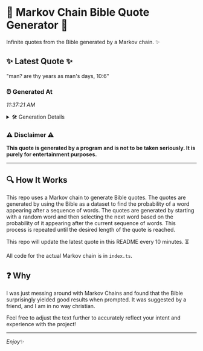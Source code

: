# 📖 Markov Chain Bible Quote Generator 📖

Infinite quotes from the Bible generated by a Markov chain. ✨

## ✨ Latest Quote ✨
"man? are thy years as man's days, 10:6"

### ⏰ Generated At
*11:37:21 AM*

<details>
    <summary>🛠️ Generation Details</summary>
    <p>
        <strong>🌱 Seed:</strong> man?<br>
        <strong>🔄 Iterations:</strong> 7<br>
        <strong>📜 Context History:</strong><br>[ man? ]: are<br>[ man?, are ]: thy<br>[ man?, are, thy ]: years<br>[ man?, are, thy, years ]: as<br>[ man?, are, thy, years, as ]: man's<br>[ man?, are, thy, years, as, man's ]: days,<br>[ are, thy, years, as, man's, days, ]: 10:6<br>
    </p>
</details>

### ⚠️ Disclaimer ⚠️
**This quote is generated by a program and is not to be taken seriously. It is purely for entertainment purposes.**

---

## 🔍 How It Works

This repo uses a Markov chain to generate Bible quotes. The quotes are generated by using the Bible as a dataset to find the probability of a word appearing after a sequence of words. The quotes are generated by starting with a random word and then selecting the next word based on the probability of it appearing after the current sequence of words. This process is repeated until the desired length of the quote is reached.

This repo will update the latest quote in this README every 10 minutes. ⏳

All code for the actual Markov chain is in `index.ts`.

## ❓ Why

I was just messing around with Markov Chains and found that the Bible surprisingly yielded good results when prompted. 
It was suggested by a friend, and I am in no way christian.

Feel free to adjust the text further to accurately reflect your intent and experience with the project!

---

*Enjoy*✨
